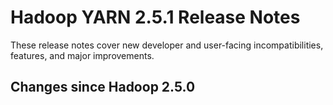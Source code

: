 # Hadoop YARN 2.5.1 Release Notes

These release notes cover  new developer and user-facing incompatibilities, features, and major improvements.

## Changes since Hadoop 2.5.0




